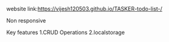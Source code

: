 website link:https://vijesh120503.github.io/TASKER-todo-list-/

Non responsive 

Key features 
1.CRUD Operations
2.localstorage 


